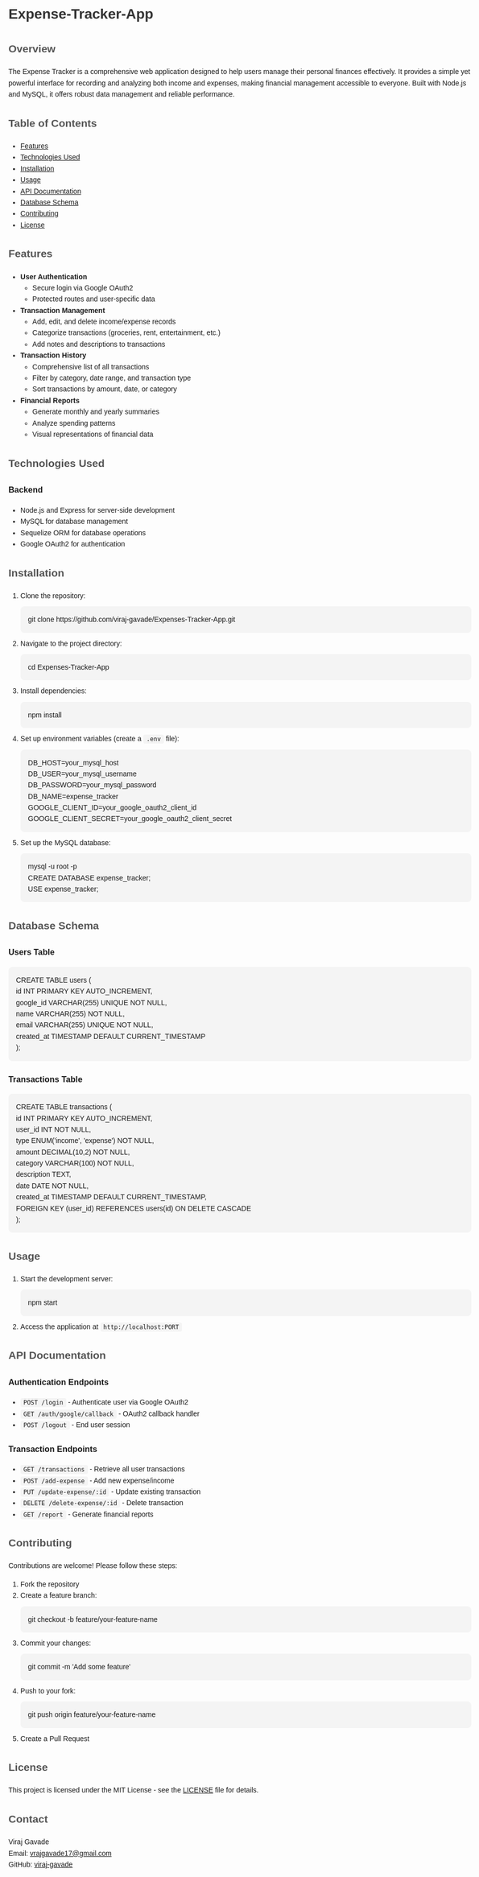 <!DOCTYPE html>
<html lang="en">
<head>
    <meta charset="UTF-8">
    <meta name="viewport" content="width=device-width, initial-scale=1.0">
    <link rel="stylesheet" href="https://cdnjs.cloudflare.com/ajax/libs/font-awesome/6.0.0-beta3/css/all.min.css">
    <title>Expense-Tracker-App</title>
    <style>
        html {
            scroll-behavior: smooth;
        }
        body {
            font-family: Arial, sans-serif;
            line-height: 1.6;
            max-width: 1200px;
            margin: 0 auto;
            padding: 20px;
        }
        code {
            background-color: #f4f4f4;
            padding: 2px 6px;
            border-radius: 4px;
        }
        .code-block {
            background-color: #f4f4f4;
            padding: 15px;
            border-radius: 8px;
            margin: 10px 0;
        }
    </style>
</head>
<body>

<h1 style="color: #333;">Expense-Tracker-App</h1>

<h2 style="color: #555;">Overview</h2>
<p>The Expense Tracker is a comprehensive web application designed to help users manage their personal finances effectively. It provides a simple yet powerful interface for recording and analyzing both income and expenses, making financial management accessible to everyone. Built with Node.js and MySQL, it offers robust data management and reliable performance.</p>

<h2 style="color: #555;">Table of Contents</h2>
<ul>
    <li><a href="#features">Features</a></li>
    <li><a href="#technologies-used">Technologies Used</a></li>
    <li><a href="#installation">Installation</a></li>
    <li><a href="#usage">Usage</a></li>
    <li><a href="#api-documentation">API Documentation</a></li>
    <li><a href="#database-schema">Database Schema</a></li>
    <li><a href="#contributing">Contributing</a></li>
    <li><a href="#license">License</a></li>
</ul>

<h2 id="features" style="color: #555;">Features</h2>
<ul>
    <li><strong>User Authentication</strong>
        <ul>
            <li>Secure login via Google OAuth2</li>
            <li>Protected routes and user-specific data</li>
        </ul>
    </li>
    <li><strong>Transaction Management</strong>
        <ul>
            <li>Add, edit, and delete income/expense records</li>
            <li>Categorize transactions (groceries, rent, entertainment, etc.)</li>
            <li>Add notes and descriptions to transactions</li>
        </ul>
    </li>
    <li><strong>Transaction History</strong>
        <ul>
            <li>Comprehensive list of all transactions</li>
            <li>Filter by category, date range, and transaction type</li>
            <li>Sort transactions by amount, date, or category</li>
        </ul>
    </li>
    <li><strong>Financial Reports</strong>
        <ul>
            <li>Generate monthly and yearly summaries</li>
            <li>Analyze spending patterns</li>
            <li>Visual representations of financial data</li>
        </ul>
    </li>
</ul>

<h2 id="technologies-used" style="color: #555;">Technologies Used</h2>
<h3>Backend</h3>
<ul>
    <li>Node.js and Express for server-side development</li>
    <li>MySQL for database management</li>
    <li>Sequelize ORM for database operations</li>
    <li>Google OAuth2 for authentication</li>
</ul>

<h2 id="installation" style="color: #555;">Installation</h2>
<ol>
    <li>Clone the repository:<br>
        <div class="code-block">git clone https://github.com/viraj-gavade/Expenses-Tracker-App.git</div>
    </li>
    <li>Navigate to the project directory:<br>
        <div class="code-block">cd Expenses-Tracker-App</div>
    </li>
    <li>Install dependencies:<br>
        <div class="code-block">npm install</div>
    </li>
    <li>Set up environment variables (create a <code>.env</code> file):<br>
        <div class="code-block">
        DB_HOST=your_mysql_host<br>
        DB_USER=your_mysql_username<br>
        DB_PASSWORD=your_mysql_password<br>
        DB_NAME=expense_tracker<br>
        GOOGLE_CLIENT_ID=your_google_oauth2_client_id<br>
        GOOGLE_CLIENT_SECRET=your_google_oauth2_client_secret
        </div>
    </li>
    <li>Set up the MySQL database:<br>
        <div class="code-block">
        mysql -u root -p<br>
        CREATE DATABASE expense_tracker;<br>
        USE expense_tracker;
        </div>
    </li>
</ol>

<h2 id="database-schema" style="color: #555;">Database Schema</h2>
<h3>Users Table</h3>
<div class="code-block">
CREATE TABLE users (<br>
    id INT PRIMARY KEY AUTO_INCREMENT,<br>
    google_id VARCHAR(255) UNIQUE NOT NULL,<br>
    name VARCHAR(255) NOT NULL,<br>
    email VARCHAR(255) UNIQUE NOT NULL,<br>
    created_at TIMESTAMP DEFAULT CURRENT_TIMESTAMP<br>
);
</div>

<h3>Transactions Table</h3>
<div class="code-block">
CREATE TABLE transactions (<br>
    id INT PRIMARY KEY AUTO_INCREMENT,<br>
    user_id INT NOT NULL,<br>
    type ENUM('income', 'expense') NOT NULL,<br>
    amount DECIMAL(10,2) NOT NULL,<br>
    category VARCHAR(100) NOT NULL,<br>
    description TEXT,<br>
    date DATE NOT NULL,<br>
    created_at TIMESTAMP DEFAULT CURRENT_TIMESTAMP,<br>
    FOREIGN KEY (user_id) REFERENCES users(id) ON DELETE CASCADE<br>
);
</div>

<h2 id="usage" style="color: #555;">Usage</h2>
<ol>
    <li>Start the development server:<br>
        <div class="code-block">npm start</div>
    </li>
    <li>Access the application at <code>http://localhost:PORT</code></li>
</ol>

<h2 id="api-documentation" style="color: #555;">API Documentation</h2>
<h3>Authentication Endpoints</h3>
<ul>
    <li><code>POST /login</code> - Authenticate user via Google OAuth2</li>
    <li><code>GET /auth/google/callback</code> - OAuth2 callback handler</li>
    <li><code>POST /logout</code> - End user session</li>
</ul>

<h3>Transaction Endpoints</h3>
<ul>
    <li><code>GET /transactions</code> - Retrieve all user transactions</li>
    <li><code>POST /add-expense</code> - Add new expense/income</li>
    <li><code>PUT /update-expense/:id</code> - Update existing transaction</li>
    <li><code>DELETE /delete-expense/:id</code> - Delete transaction</li>
    <li><code>GET /report</code> - Generate financial reports</li>
</ul>

<h2 id="contributing" style="color: #555;">Contributing</h2>
<p>Contributions are welcome! Please follow these steps:</p>
<ol>
    <li>Fork the repository</li>
    <li>Create a feature branch:<br>
        <div class="code-block">git checkout -b feature/your-feature-name</div>
    </li>
    <li>Commit your changes:<br>
        <div class="code-block">git commit -m 'Add some feature'</div>
    </li>
    <li>Push to your fork:<br>
        <div class="code-block">git push origin feature/your-feature-name</div>
    </li>
    <li>Create a Pull Request</li>
</ol>

<h2 id="license" style="color: #555;">License</h2>
<p>This project is licensed under the MIT License - see the <a href="LICENSE">LICENSE</a> file for details.</p>

<h2 id="contact" style="color: #555;">Contact</h2>
<p>Viraj Gavade<br>
Email: <a href="mailto:vrajgavade17@gmail.com">vrajgavade17@gmail.com</a><br>
GitHub: <a href="https://github.com/viraj-gavade"><i class="fab fa-github"></i> viraj-gavade</a></p>

</body>
</html>
